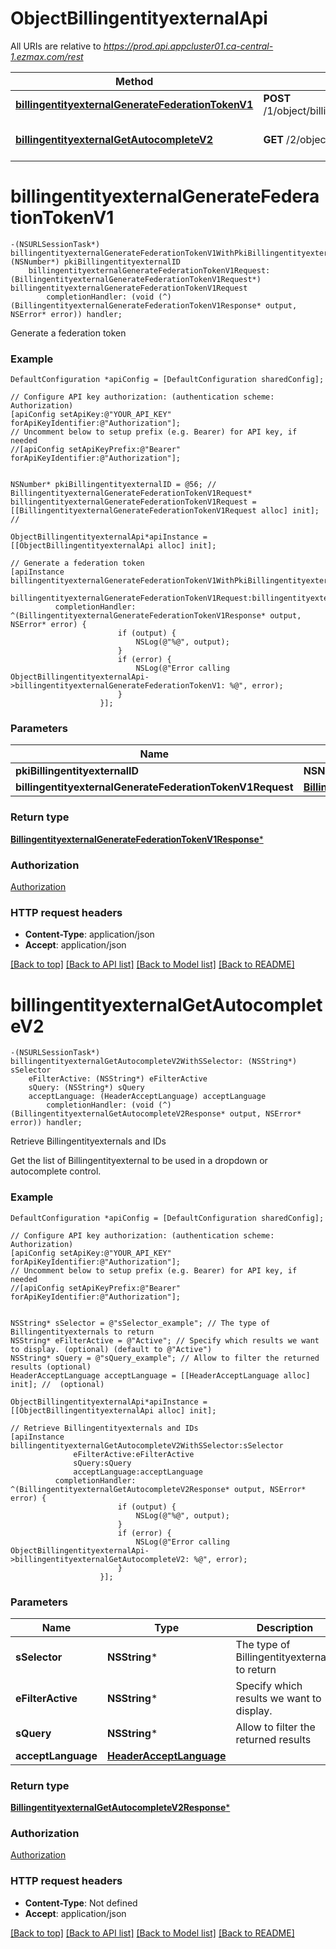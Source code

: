 # ObjectBillingentityexternalApi

All URIs are relative to *https://prod.api.appcluster01.ca-central-1.ezmax.com/rest*

Method | HTTP request | Description
------------- | ------------- | -------------
[**billingentityexternalGenerateFederationTokenV1**](ObjectBillingentityexternalApi.md#billingentityexternalgeneratefederationtokenv1) | **POST** /1/object/billingentityexternal/{pkiBillingentityexternalID}/generateFederationToken | Generate a federation token
[**billingentityexternalGetAutocompleteV2**](ObjectBillingentityexternalApi.md#billingentityexternalgetautocompletev2) | **GET** /2/object/billingentityexternal/getAutocomplete/{sSelector} | Retrieve Billingentityexternals and IDs


# **billingentityexternalGenerateFederationTokenV1**
```objc
-(NSURLSessionTask*) billingentityexternalGenerateFederationTokenV1WithPkiBillingentityexternalID: (NSNumber*) pkiBillingentityexternalID
    billingentityexternalGenerateFederationTokenV1Request: (BillingentityexternalGenerateFederationTokenV1Request*) billingentityexternalGenerateFederationTokenV1Request
        completionHandler: (void (^)(BillingentityexternalGenerateFederationTokenV1Response* output, NSError* error)) handler;
```

Generate a federation token



### Example
```objc
DefaultConfiguration *apiConfig = [DefaultConfiguration sharedConfig];

// Configure API key authorization: (authentication scheme: Authorization)
[apiConfig setApiKey:@"YOUR_API_KEY" forApiKeyIdentifier:@"Authorization"];
// Uncomment below to setup prefix (e.g. Bearer) for API key, if needed
//[apiConfig setApiKeyPrefix:@"Bearer" forApiKeyIdentifier:@"Authorization"];


NSNumber* pkiBillingentityexternalID = @56; // 
BillingentityexternalGenerateFederationTokenV1Request* billingentityexternalGenerateFederationTokenV1Request = [[BillingentityexternalGenerateFederationTokenV1Request alloc] init]; // 

ObjectBillingentityexternalApi*apiInstance = [[ObjectBillingentityexternalApi alloc] init];

// Generate a federation token
[apiInstance billingentityexternalGenerateFederationTokenV1WithPkiBillingentityexternalID:pkiBillingentityexternalID
              billingentityexternalGenerateFederationTokenV1Request:billingentityexternalGenerateFederationTokenV1Request
          completionHandler: ^(BillingentityexternalGenerateFederationTokenV1Response* output, NSError* error) {
                        if (output) {
                            NSLog(@"%@", output);
                        }
                        if (error) {
                            NSLog(@"Error calling ObjectBillingentityexternalApi->billingentityexternalGenerateFederationTokenV1: %@", error);
                        }
                    }];
```

### Parameters

Name | Type | Description  | Notes
------------- | ------------- | ------------- | -------------
 **pkiBillingentityexternalID** | **NSNumber***|  | 
 **billingentityexternalGenerateFederationTokenV1Request** | [**BillingentityexternalGenerateFederationTokenV1Request***](BillingentityexternalGenerateFederationTokenV1Request.md)|  | 

### Return type

[**BillingentityexternalGenerateFederationTokenV1Response***](BillingentityexternalGenerateFederationTokenV1Response.md)

### Authorization

[Authorization](../README.md#Authorization)

### HTTP request headers

 - **Content-Type**: application/json
 - **Accept**: application/json

[[Back to top]](#) [[Back to API list]](../README.md#documentation-for-api-endpoints) [[Back to Model list]](../README.md#documentation-for-models) [[Back to README]](../README.md)

# **billingentityexternalGetAutocompleteV2**
```objc
-(NSURLSessionTask*) billingentityexternalGetAutocompleteV2WithSSelector: (NSString*) sSelector
    eFilterActive: (NSString*) eFilterActive
    sQuery: (NSString*) sQuery
    acceptLanguage: (HeaderAcceptLanguage) acceptLanguage
        completionHandler: (void (^)(BillingentityexternalGetAutocompleteV2Response* output, NSError* error)) handler;
```

Retrieve Billingentityexternals and IDs

Get the list of Billingentityexternal to be used in a dropdown or autocomplete control.

### Example
```objc
DefaultConfiguration *apiConfig = [DefaultConfiguration sharedConfig];

// Configure API key authorization: (authentication scheme: Authorization)
[apiConfig setApiKey:@"YOUR_API_KEY" forApiKeyIdentifier:@"Authorization"];
// Uncomment below to setup prefix (e.g. Bearer) for API key, if needed
//[apiConfig setApiKeyPrefix:@"Bearer" forApiKeyIdentifier:@"Authorization"];


NSString* sSelector = @"sSelector_example"; // The type of Billingentityexternals to return
NSString* eFilterActive = @"Active"; // Specify which results we want to display. (optional) (default to @"Active")
NSString* sQuery = @"sQuery_example"; // Allow to filter the returned results (optional)
HeaderAcceptLanguage acceptLanguage = [[HeaderAcceptLanguage alloc] init]; //  (optional)

ObjectBillingentityexternalApi*apiInstance = [[ObjectBillingentityexternalApi alloc] init];

// Retrieve Billingentityexternals and IDs
[apiInstance billingentityexternalGetAutocompleteV2WithSSelector:sSelector
              eFilterActive:eFilterActive
              sQuery:sQuery
              acceptLanguage:acceptLanguage
          completionHandler: ^(BillingentityexternalGetAutocompleteV2Response* output, NSError* error) {
                        if (output) {
                            NSLog(@"%@", output);
                        }
                        if (error) {
                            NSLog(@"Error calling ObjectBillingentityexternalApi->billingentityexternalGetAutocompleteV2: %@", error);
                        }
                    }];
```

### Parameters

Name | Type | Description  | Notes
------------- | ------------- | ------------- | -------------
 **sSelector** | **NSString***| The type of Billingentityexternals to return | 
 **eFilterActive** | **NSString***| Specify which results we want to display. | [optional] [default to @&quot;Active&quot;]
 **sQuery** | **NSString***| Allow to filter the returned results | [optional] 
 **acceptLanguage** | [**HeaderAcceptLanguage**](.md)|  | [optional] 

### Return type

[**BillingentityexternalGetAutocompleteV2Response***](BillingentityexternalGetAutocompleteV2Response.md)

### Authorization

[Authorization](../README.md#Authorization)

### HTTP request headers

 - **Content-Type**: Not defined
 - **Accept**: application/json

[[Back to top]](#) [[Back to API list]](../README.md#documentation-for-api-endpoints) [[Back to Model list]](../README.md#documentation-for-models) [[Back to README]](../README.md)

